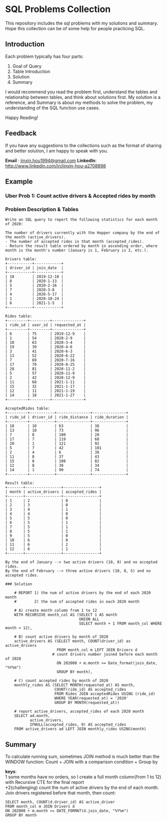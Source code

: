 # SQL Problems Collection

This repository includes the sql problems with my solutions and summary. Hope this collection can be of some help for people practicing SQL.


## Introduction

Each problem typically has four parts: 
1. Goal of Query
2. Table Introduction
3. Solution
4. Summary

I would recommend you read the problem first, understand the tables and relationship between tables, and think about solutions first.
My solution is a reference, and Summary is about my methods to solve the problem, my understanding of the SQL function use cases.

Happy Reading!

## Feedback

If you have any suggestions to the collections such as the format of sharing and better solution, I am happy to speak with you.

**Email**   : jinxin.hou1994@gmail.com
**LinkedIn**: http://www.linkedin.com/in/jinxin-hou-a2708898



## Example
  ### Uber Prob 1: Count active drivers & Accepted rides by month

  ### Problem Description & Tables
  ```
  Write an SQL query to report the following statistics for each month of 2020:

  The number of drivers currently with the Hopper company by the end of the month (active_drivers).
  - The number of accepted rides in that month (accepted_rides).
  - Return the result table ordered by month in ascending order, where month is the month's number (January is 1, February is 2, etc.).

  Drivers table:
  +-----------+------------+
  | driver_id | join_date  |
  +-----------+------------+
  | 10        | 2019-12-10 |
  | 8         | 2020-1-13  |
  | 5         | 2020-2-16  |
  | 7         | 2020-3-8   |
  | 4         | 2020-5-17  |
  | 1         | 2020-10-24 |
  | 6         | 2021-1-5   |
  +-----------+------------+

  Rides table:
  +---------+---------+--------------+
  | ride_id | user_id | requested_at |
  +---------+---------+--------------+
  | 6       | 75      | 2019-12-9    |
  | 1       | 54      | 2020-2-9     |
  | 10      | 63      | 2020-3-4     |
  | 19      | 39      | 2020-4-6     |
  | 3       | 41      | 2020-6-3     |
  | 13      | 52      | 2020-6-22    |
  | 7       | 69      | 2020-7-16    |
  | 17      | 70      | 2020-8-25    |
  | 20      | 81      | 2020-11-2    |
  | 5       | 57      | 2020-11-9    |
  | 2       | 42      | 2020-12-9    |
  | 11      | 68      | 2021-1-11    |
  | 15      | 32      | 2021-1-17    |
  | 12      | 11      | 2021-1-19    |
  | 14      | 18      | 2021-1-27    |
  +---------+---------+--------------+

  AcceptedRides table:
  +---------+-----------+---------------+---------------+
  | ride_id | driver_id | ride_distance | ride_duration |
  +---------+-----------+---------------+---------------+
  | 10      | 10        | 63            | 38            |
  | 13      | 10        | 73            | 96            |
  | 7       | 8         | 100           | 28            |
  | 17      | 7         | 119           | 68            |
  | 20      | 1         | 121           | 92            |
  | 5       | 7         | 42            | 101           |
  | 2       | 4         | 6             | 38            |
  | 11      | 8         | 37            | 43            |
  | 15      | 8         | 108           | 82            |
  | 12      | 8         | 38            | 34            |
  | 14      | 1         | 90            | 74            |
  +---------+-----------+---------------+---------------+

  Result table:
  +-------+----------------+----------------+
  | month | active_drivers | accepted_rides |
  +-------+----------------+----------------+
  | 1     | 2              | 0              |
  | 2     | 3              | 0              |
  | 3     | 4              | 1              |
  | 4     | 4              | 0              |
  | 5     | 5              | 0              |
  | 6     | 5              | 1              |
  | 7     | 5              | 1              |
  | 8     | 5              | 1              |
  | 9     | 5              | 0              |
  | 10    | 6              | 0              |
  | 11    | 6              | 2              |
  | 12    | 6              | 1              |
  +-------+----------------+----------------+

  By the end of January --> two active drivers (10, 8) and no accepted rides.
  By the end of February --> three active drivers (10, 8, 5) and no accepted rides.
  ```

    ### Solution
  ```
      # REPORT 1) the num of active drivers by the end of each 2020 month
      #        2) the num of accepted rides in each 2020 month

      # A) create month column from 1 to 12
      WITH RECURSIVE month_col AS (SELECT 1 AS month
                                   UNION ALL 
                                   SELECT month + 1 FROM month_col WHERE month < 12),

      # B) count active drivers by month of 2020
      active_drivers AS (SELECT month, COUNT(driver_id) as active_drivers
                         FROM month_col m LEFT JOIN Drivers d
                       # count drivers number joined before each month of 2020
                         ON 202000 + m.month >= Date_format(join_date, "%Y%m")
                         GROUP BY month),

      # C) count accepted rides by month of 2020
      monthly_rides AS (SELECT MONTH(requested_at) AS month,
                        COUNT(ride_id) AS accepted_rides
                        FROM Rides JOIN acceptedRides USING (ride_id)
                        WHERE YEAR(requested_at) = '2020'
                        GROUP BY MONTH(requested_at))

      # report active_drivers, accepted_rides of each 2020 month
      SELECT ad.month,
             active_drivers,
             IFNULL(accepted_rides, 0) AS accepted_rides
      FROM active_drivers ad LEFT JOIN monthly_rides USING(month)
  ```

  ## Summary
  To calculate running sum, sometimes JOIN method is much better than the WINDOW function:
  Count + JOIN with a comparison condition + Group by

  **keys**:<br/>
  1 some months have no orders, so I create a full month column(from 1 to 12) with Recursive CTE for the final report<br/>
  *2(challenging) count the num of active drivers by the end of each month. Join drivers registered before that month, then count:
  ```
  SELECT month, COUNT(d.driver_id) AS active_driver
  FROM month_col m JOIN Drivers d
  ON 202000 + m.month >= DATE_FORMAT(d.join_date, "%Y%m")
  GROUP BY month
  ```

